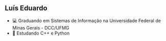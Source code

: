 ## Luís Eduardo
- 💻 Graduando em Sistemas de Informação na Universidade Federal de Minas Gerais - DCC/UFMG
- 🌱 Estudando C++ e Python
